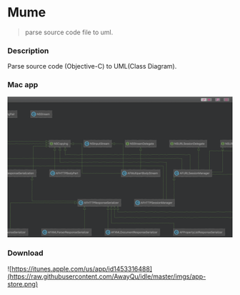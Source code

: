 # Mume

> parse source code file to uml.


### Description

Parse source code (Objective-C) to UML(Class Diagram).


### Mac app
![AFNetworking](https://raw.githubusercontent.com/AwayQu/idle/master/imgs/Mume1.0.0-1.png)

### Download

![https://itunes.apple.com/us/app/id1453316488](https://raw.githubusercontent.com/AwayQu/idle/master/imgs/app-store.png)
